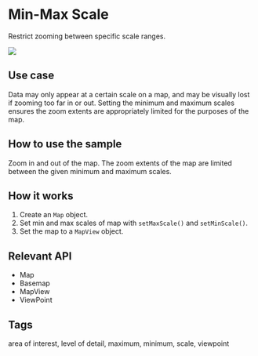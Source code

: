 # Min-Max Scale

Restrict zooming between specific scale ranges.

![](screenshot.png)

## Use case

Data may only appear at a certain scale on a map, and may be visually lost if zooming too far in or out. Setting the minimum and maximum scales ensures the zoom extents are appropriately limited for the purposes of the map.

## How to use the sample

Zoom in and out of the map. The zoom extents of the map are limited between the given minimum and maximum scales.

## How it works

1. Create an `Map` object.
2. Set min and max scales of map with `setMaxScale()` and `setMinScale()`.
3. Set the map to a `MapView` object.

## Relevant API

- Map
- Basemap
- MapView
- ViewPoint

## Tags

area of interest, level of detail, maximum, minimum, scale, viewpoint
